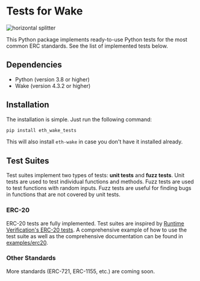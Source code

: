 # Tests for Wake

![horizontal splitter](https://github.com/Ackee-Blockchain/wake-detect-action/assets/56036748/ec488c85-2f7f-4433-ae58-3d50698a47de)

This Python package implements ready-to-use Python tests for the most common ERC standards. See the list of implemented tests below.

## Dependencies

- Python (version 3.8 or higher)
- Wake (version 4.3.2 or higher)

## Installation

The installation is simple. Just run the following command:

```bash
pip install eth_wake_tests
```

This will also install `eth-wake` in case you don't have it installed already.

## Test Suites

Test suites implement two types of tests: **unit tests** and **fuzz tests**. Unit tests are used to test individual functions and methods. Fuzz tests are used to test functions with random inputs. Fuzz tests are useful for finding bugs in functions that are not covered by unit tests.

### ERC-20 

ERC-20 tests are fully implemented. Test suites are inspired by [Runtime Verification's ERC-20 tests](https://ercx.runtimeverification.com/whats-being-tested?standard=erc-20). A comprehensive example of how to use the test suite as well as the comprehensive documentation can be found in [examples/erc20](/examples/erc20/).

### Other Standards

More standards (ERC-721, ERC-1155, etc.) are coming soon.
